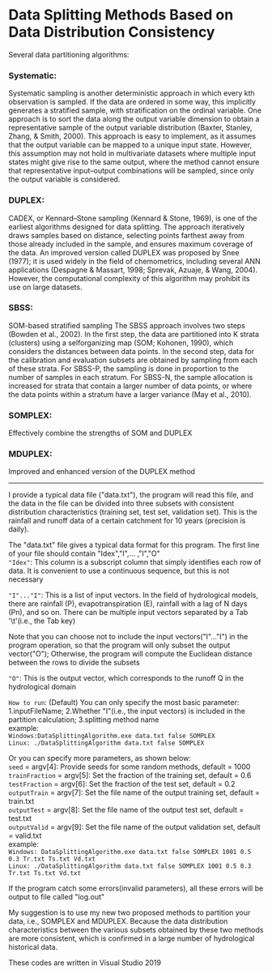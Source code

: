 # Data Splitting Methods Based on Data Distribution Consistency  
  
Several data partitioning algorithms:  
### Systematic: 
Systematic sampling is another deterministic approach in which every kth observation is sampled. If the data are ordered in some way, this implicitly generates a stratified sample, with stratification on the ordinal variable. One
approach is to sort the data along the output variable dimension to obtain a representative sample of the output variable distribution (Baxter, Stanley, Zhang, & Smith, 2000). This approach is easy to implement, as it assumes that the output variable can be mapped to a unique input state. However, this assumption may not hold in multivariate datasets where multiple input states might give rise to the same output, where the method cannot ensure that representative input–output combinations will be sampled, since only the output variable is considered. 
### DUPLEX: 
CADEX, or Kennard–Stone sampling (Kennard & Stone, 1969), is one of the earliest algorithms designed for data splitting. The approach iteratively draws samples based on distance, selecting points farthest away from those already included in the sample, and ensures maximum coverage of the data. An improved version called DUPLEX was proposed by Snee (1977); it is used widely in the field of chemometrics, including several ANN applications (Despagne & Massart, 1998; Sprevak, Azuaje, & Wang, 2004). However, the computational complexity of this algorithm may prohibit its use on large datasets.
### SBSS: 
SOM-based stratified sampling The SBSS approach involves two steps (Bowden et al., 2002). In the first step, the data are partitioned into K strata (clusters) using a selforganizing map (SOM; Kohonen, 1990), which considers the distances between data points. In the second step, data for the calibration and evaluation subsets are obtained by sampling from each of these strata. For SBSS-P, the sampling is done in proportion to the number of samples in each stratum. For SBSS-N, the sample allocation is increased for strata that contain a larger number of data points, or where the data points within a stratum have a larger variance (May et al., 2010).  
### SOMPLEX: 
Effectively combine the strengths of SOM and DUPLEX  
### MDUPLEX: 
Improved and enhanced version of the DUPLEX method 


---
I provide a typical data file ("data.txt"), the program will read this file, and the data in the file can be divided into three subsets with consistent distribution characteristics (training set, test set, validation set). This is the rainfall and runoff data of a certain catchment for 10 years (precision is daily).  
    
The "data.txt" file gives a typical data format for this program. The first line of your file should contain "Idex","I",... ,"I","O"  
`"Idex"`: This column is a subscript column that simply identifies each row of data. It is convenient to use a continuous sequence, but this is not necessary  
  
`"I"..."I"`: This is a list of input vectors. In the field of hydrological models, there are rainfall (P), evapotranspiration (E), rainfall with a lag of N days (Pn), and so on. There can be multiple input vectors separated by a Tab '\t'(i.e., the Tab key)  
  
Note that you can choose not to include the input vectors("I"..."I") in the program operation, so that the program will only subset the output vector("O"); Otherwise, the program will compute the Euclidean distance between the rows to divide the subsets  
  
`"O"`: This is the output vector, which corresponds to the runoff Q in the hydrological domain  
  
`How to run`: (Default) You can only specify the most basic parameter: 1.inputFileName; 2.Whether "I"(i.e., the input vectors) is included in the partition calculation; 3.splitting method name  
example:  
`Windows:DataSplittingAlgorithm.exe data.txt false SOMPLEX`  
`Linux: ./DataSplittingAlgorithm data.txt false SOMPLEX`  
  
Or you can specify more parameters, as shown below:  
`seed` = argv[4]: Provide seeds for some random methods, default = 1000  
`trainFraction` = argv[5]: Set the fraction of the training set, default = 0.6  
`testFraction` = argv[6]: Set the fraction of the test set, default = 0.2  
`outputTrain` = argv[7]: Set the file name of the output training set, default = train.txt  
`outputTest` = argv[8]: Set the file name of the output test set, default = test.txt  
`outputValid` = argv[9]: Set the file name of the output validation set, default = valid.txt  
example:  
`Windows: DataSplittingAlgorithm.exe data.txt false SOMPLEX 1001 0.5 0.3 Tr.txt Ts.txt Vd.txt`  
`Linux: ./DataSplittingAlgorithm data.txt false SOMPLEX 1001 0.5 0.3 Tr.txt Ts.txt Vd.txt`  
  
If the program catch some errors(invalid parameters), all these errors will be output to file called "log.out"  
  
My suggestion is to use my new two proposed methods to partition your data, i.e., SOMPLEX and MDUPLEX. Because the data distribution characteristics between the various subsets obtained by these two methods are more consistent, which is confirmed in a large number of hydrological historical data.
  
These codes are written in Visual Studio 2019

